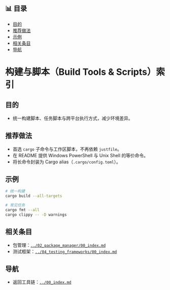 ﻿

## 📊 目录

- [目的](#目的)
- [推荐做法](#推荐做法)
- [示例](#示例)
- [相关条目](#相关条目)
- [导航](#导航)


# 构建与脚本（Build Tools & Scripts）索引

## 目的

- 统一构建脚本、任务脚本与跨平台执行方式，减少环境差异。

## 推荐做法

- 首选 `cargo` 子命令与工作区脚本，不再依赖 `justfile`。
- 在 README 提供 Windows PowerShell 与 Unix Shell 的等价命令。
- 将长命令封装为 Cargo alias（`.cargo/config.toml`）。

## 示例

```bash
# 统一构建
cargo build --all-targets

# 常见任务
cargo fmt --all
cargo clippy -- -D warnings
```

## 相关条目

- 包管理：[`../02_package_manager/00_index.md`](../02_package_manager/00_index.md)
- 测试框架：[`../04_testing_frameworks/00_index.md`](../04_testing_frameworks/00_index.md)

## 导航

- 返回工具链：[`../00_index.md`](../00_index.md)
